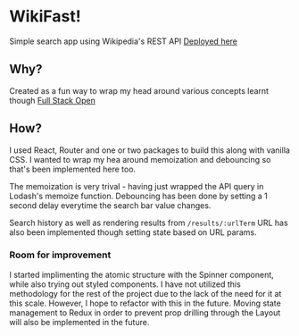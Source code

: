 # WikiFast! 

Simple search app using Wikipedia's REST API
[Deployed here](https://link.to)

## Why?

Created as a fun way to wrap my head around various concepts learnt though [Full Stack Open](https://fullstackopen.com/en) 

## How?

I used React, Router and one or two packages to build this along with vanilla CSS. I wanted to wrap my hea around memoization and debouncing so that's been implemented here too. 

The memoization is very trival - having just wrapped the API query in Lodash's memoize function. 
Debouncing has been done by setting a 1 second delay everytime the search bar value changes. 

Search history as well as rendering results from `/results/:urlTerm` URL has also been implemented though setting state based on URL params. 

### Room for improvement

I started implimenting the atomic structure with the Spinner component, while also trying out styled components. I have not utilized this methodology for the rest of the project due to the lack of the need for it at this scale. However, I hope to refactor with this in the future. Moving state management to Redux in order to prevent prop drilling through the Layout will also be implemented in the future.

